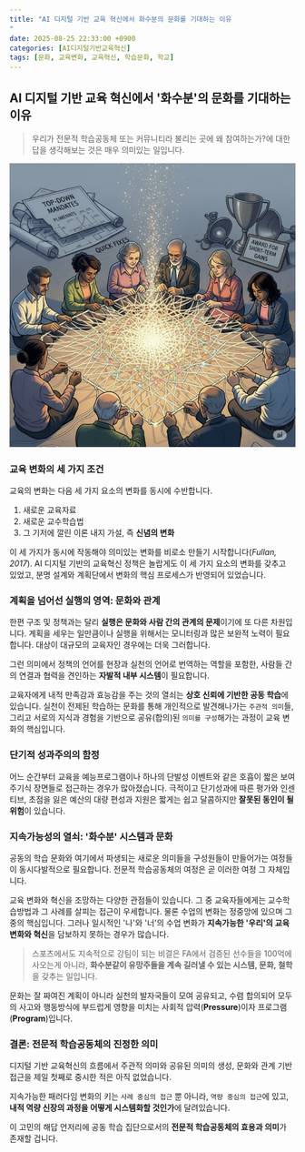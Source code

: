 ```yaml
---
title: "AI 디지털 기반 교육 혁신에서 화수분의 문화를 기대하는 이유
"
date: 2025-08-25 22:33:00 +0900
categories: [AI디지털기반교육혁신]
tags: [문화, 교육변화, 교육혁신, 학습문화, 학교]
---
```



## AI 디지털 기반 교육 혁신에서 '화수분'의 문화를 기대하는 이유

> 우리가 전문적 학습공동체 또는 커뮤니티라 불리는 곳에 왜 참여하는가?에 대한 답을 생각해보는 것은 매우 의미있는 일입니다.

![교육의변화](/assets/Educationalchange.png)
### 교육 변화의 세 가지 조건

교육의 변화는 다음 세 가지 요소의 변화를 동시에 수반합니다.

1.  새로운 교육자료
2.  새로운 교수학습법
3.  그 기저에 깔린 이론 내지 가설, 즉 **신념의 변화**

이 세 가지가 동시에 작동해야 의미있는 변화를 비로소 만들기 시작합니다(*Fullan, 2017*). AI 디지털 기반의 교육혁신 정책은 놀랍게도 이 세 가지 요소의 변화를 갖추고 있었고, 분명 설계와 계획단에서 변화의 핵심 프로세스가 반영되어 있었습니다.

### 계획을 넘어선 실행의 영역: 문화와 관계

한편 구조 및 정책과는 달리 **실행은 문화와 사람 간의 관계의 문제**이기에 또 다른 차원입니다. 계획을 세우는 일만큼이나 실행을 위해서는 모니터링과 많은 보완적 노력이 필요합니다. 대상이 대규모의 교육자인 경우에는 더욱 그러합니다.

그런 의미에서 정책의 언어를 현장과 실천의 언어로 번역하는 역할을 포함한, 사람들 간의 연결과 협력을 견인하는 **자발적 내부 시스템**이 필요합니다.

교육자에게 내적 만족감과 효능감을 주는 것의 열쇠는 **상호 신뢰에 기반한 공동 학습**에 있습니다. 실천이 전제된 학습하는 문화를 통해 개인적으로 발견해나가는 `주관적 의미`들, 그리고 서로의 지식과 경험을 기반으로 공유(합의)된 `의미를 구성`해가는 과정이 교육 변화의 핵심입니다.

### 단기적 성과주의의 함정

어느 순간부터 교육을 예능프로그램이나 하나의 단발성 이벤트와 같은 호흡이 짧은 보여주기식 장면들로 접근하는 경우가 많아졌습니다. 극적이고 단기성과에 따른 평가와 인센티브, 초점을 잃은 예산의 대량 편성과 지원은 짧게는 쉽고 달콤하지만 **잘못된 동인이 될 위험**이 있습니다.

### 지속가능성의 열쇠: '화수분' 시스템과 문화

공동의 학습 문화와 여기에서 파생되는 새로운 의미들을 구성원들이 만들어가는 여정들이 동시다발적으로 필요합니다. 전문적 학습공동체의 여정은 곧 이러한 여정 그 자체입니다.

교육 변화와 혁신을 조망하는 다양한 관점들이 있습니다. 그 중 교육자들에게는 교수학습방법과 그 사례를 살피는 접근이 우세합니다. 물론 수업의 변화는 정중앙에 있으며 그 중의 핵심입니다. 그러나 일시적인 '나'와 '너'의 수업 변화가 **지속가능한 '우리'의 교육 변화와 혁신**을 담보하지 못하는 경우가 많습니다.

> 스포츠에서도 지속적으로 강팀이 되는 비결은 FA에서 검증된 선수들을 100억에 사오는게 아니라, **화수분같이 유망주들을 계속 길러낼 수 있는 시스템, 문화, 철학**을 갖추는 일입니다.

문화는 잘 짜여진 계획이 아니라 실천의 발자국들이 모여 공유되고, 수렴 합의되어 모두의 사고와 행동방식에 부드럽게 영향을 미치는 사회적 압력(**Pressure**)이자 프로그램(**Program**)입니다.

### 결론: 전문적 학습공동체의 진정한 의미

디지털 기반 교육혁신의 흐름에서 주관적 의미와 공유된 의미의 생성, 문화와 관계 기반 접근을 제일 첫째로 중시한 적은 아직 없었습니다.

지속가능한 패러다임 변화의 키는 `사례 중심의 접근` 뿐 아니라, `역량 중심의 접근`에 있고, **내적 역량 신장의 과정을 어떻게 시스템화할 것인가**에 달려있습니다.

이 고민의 해답 언저리에 공동 학습 집단으로서의 **전문적 학습공동체의 효용과 의미**가 존재할 겁니다.
